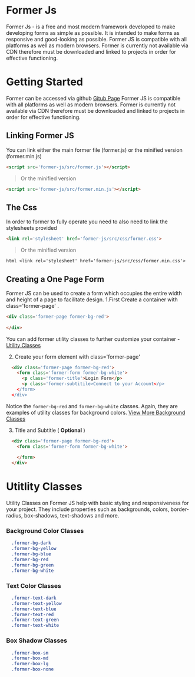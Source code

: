 # Former Js

Former Js - is a free and most modern framework developed to make developing forms as simple as possible. It is intended to make forms as responsive and good-looking as possible. Former JS is compatible with all platforms as well as modern browsers. Former is currently not available via CDN therefore must be downloaded and linked to projects in order for effective functioning.

# Getting Started
Former can be accessed via github
[Gitub Page](https://github.com/tonysaah/form-js/blob/master/)
Former JS is compatible with all platforms as well as modern browsers. Former is currently not available via CDN therefore must be downloaded and linked to projects in order for effective functioning.

## Linking Former JS
You can link either the main former file (former.js) or the minified version (former.min.js)

```html
<script src='former-js/src/former.js'></script>
```

> Or the minified version

```html
<script src='former-js/src/former.min.js'></script>
```

## The Css
In order to former to fully operate you need to also need to link the stylesheets provided

```html
<link rel='stylesheet' href='former-js/src/css/former.css'>
```
> Or the minified version

```html <link rel='stylesheet' href='former-js/src/css/former.min.css'> ```

## Creating a One Page Form
Former JS can be used to create a form which occupies the entire width and height of a page to facilitate design.
1.First Create a container with class='former-page' .
```html
<div class='former-page former-bg-red'>
  
</div>
```
You can add former utility classes to further customize your container - [Utility Classes](#utitlity-classes)

2. Create your form element with class='former-page'
```html
  <div class='former-page former-bg-red'>
    <form class='former-form former-bg-white'>
      <p class='former-title'>Login Form</p>
      <p class='former-subtitile>Connect to your Account</p>
    </form>
  </div>
```


Notice the `former-bg-red` and `former-bg-white` classes. Again, they are examples of utility classes for background colors. [View More Background Classes](#background-utility-classes)

3. Title and Subtitle ( <b>Optional</b> )
```html
  <div class='former-page former-bg-red'>
    <form class='former-form former-bg-white'>
      
    </form>
  </div>
```

# Utitlity Classes
Utility Classes on Former JS help with basic styling and responsiveness for your project. They include properties such as backgrounds, colors, border-radius, box-shadows, text-shadows and more.
### Background Color Classes

```css
  .former-bg-dark
  .former-bg-yellow
  .former-bg-blue
  .former-bg-red
  .former-bg-green
  .former-bg-white
```

### Text Color Classes
```css
  .former-text-dark
  .former-text-yellow
  .former-text-blue
  .former-text-red
  .former-text-green
  .former-text-white
```

### Box Shadow Classes
```css
  .former-box-sm
  .former-box-md
  .former-box-lg
  .former-box-none
```
